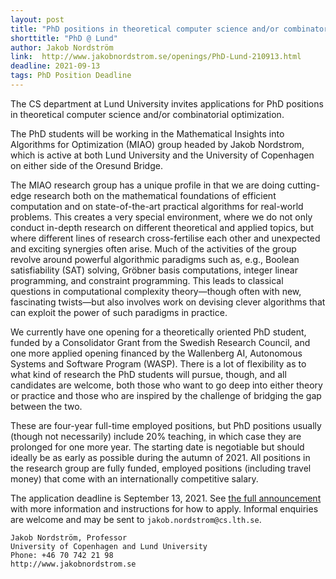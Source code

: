 ```yaml
---
layout: post
title: "PhD positions in theoretical computer science and/or combinatorial optimization"
shorttitle: "PhD @ Lund"
author: Jakob Nordström
link:  http://www.jakobnordstrom.se/openings/PhD-Lund-210913.html 
deadline: 2021-09-13
tags: PhD Position Deadline
---
```


The CS department at Lund University invites applications for PhD positions in theoretical computer science and/or combinatorial optimization.

The PhD students will be working in the Mathematical Insights into Algorithms for Optimization (MIAO) group headed by Jakob Nordstrom, which is active at both Lund University and the University of Copenhagen on either side of the Oresund Bridge.

The MIAO research group has a unique profile in that we are doing cutting-edge research both on the mathematical foundations of efficient computation and on state-of-the-art practical algorithms for real-world problems. This creates a very special environment, where we do not only conduct in-depth research on different theoretical and applied topics, but where different lines of research cross-fertilise each other and unexpected and exciting synergies often arise. Much of the activities of the group revolve around powerful algorithmic paradigms such as, e.g., Boolean satisfiability (SAT) solving, Gröbner basis computations, integer linear programming, and constraint programming. This leads to classical questions in computational complexity theory—though often with new, fascinating twists—but also involves work on devising clever algorithms that can exploit the power of such paradigms in practice.

We currently have one opening for a theoretically oriented PhD student, funded by a Consolidator Grant from the Swedish Research Council, and one more applied opening financed by the Wallenberg AI, Autonomous Systems and Software Program (WASP). There is a lot of flexibility as to what kind of research the PhD students will pursue, though, and all candidates are welcome, both those who want to go deep into either theory or practice and those who are inspired by the challenge of bridging the gap between the two.

These are four-year full-time employed positions, but PhD positions usually (though not necessarily) include 20% teaching, in which case they are prolonged for one more year. The starting date is negotiable but should ideally be as early as possible during the autumn of 2021. All positions in the research group are fully funded, employed positions (including travel money) that come with an internationally competitive salary.

The application deadline is September 13, 2021. See [the full announcement](http://www.jakobnordstrom.se/openings/PhD-Lund-210913.html) with more information and instructions for how to apply. Informal enquiries are welcome and may be sent to `jakob.nordstrom@cs.lth.se`.


    Jakob Nordström, Professor
    University of Copenhagen and Lund University
    Phone: +46 70 742 21 98
    http://www.jakobnordstrom.se